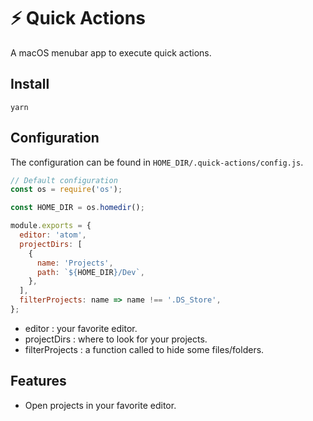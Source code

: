 # :zap: Quick Actions

A macOS menubar app to execute quick actions.

## Install

```
yarn
```

## Configuration

The configuration can be found in `HOME_DIR/.quick-actions/config.js`.

```javascript
// Default configuration
const os = require('os');

const HOME_DIR = os.homedir();

module.exports = {
  editor: 'atom',
  projectDirs: [
    {
      name: 'Projects',
      path: `${HOME_DIR}/Dev`,
    },
  ],
  filterProjects: name => name !== '.DS_Store',
};
```

- editor : your favorite editor.
- projectDirs : where to look for your projects.
- filterProjects : a function called to hide some files/folders.

## Features

* Open projects in your favorite editor.
